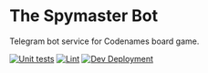 # The Spymaster Bot
Telegram bot service for Codenames board game.

[![Unit tests](https://github.com/asaf-kali/the-spymaster-bot/actions/workflows/tests.yml/badge.svg)](https://github.com/asaf-kali/the-spymaster-bot/actions/workflows/tests.yml)
[![Lint](https://github.com/asaf-kali/the-spymaster-bot/actions/workflows/lint.yml/badge.svg)](https://github.com/asaf-kali/the-spymaster-bot/actions/workflows/lint.yml)
[![Dev Deployment](https://github.com/asaf-kali/the-spymaster-bot/actions/workflows/deploy.yml/badge.svg)](https://github.com/asaf-kali/the-spymaster-bot/actions/workflows/deploy.yml)
